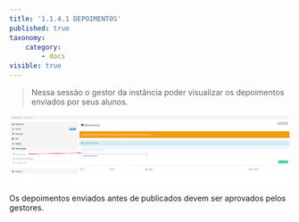 ```yaml
---
title: '1.1.4.1 DEPOIMENTOS'
published: true
taxonomy:
    category:
        - docs
visible: true
---
```


> Nessa sessão o gestor da instância poder visualizar os depoimentos enviados por seus alunos.

![Imagem depoimento](comunica-4-depoimentos.png)

Os depoimentos enviados antes de publicados devem ser aprovados pelos gestores.